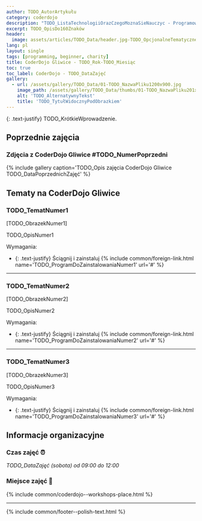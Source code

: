```yaml
---
author: TODO_AutorArtykułu
category: coderdojo
description: "TODO_ListaTechnologiiOrazCzegoMoznaSieNauczyc - Programowanie dla dzieci - CoderDojo Gliwice #TODO_NumerKolejny"
excerpt: TODO_OpisDo160Znaków
header:
  image: assets/articles/TODO_Data/header.jpg-TODO_OpcjonalneTematyczneZdjecie
lang: pl
layout: single
tags: [programming, beginner, charity]
title: CoderDojo Gliwice - TODO_Rok-TODO_Miesiąc
toc: true
toc_label: CoderDojo - TODO_DataZajęć
gallery:
  - url: /assets/gallery/TODO_Data/01-TODO_NazwaPliku1200x900.jpg
    image_path: /assets/gallery/TODO_Data/thumbs/01-TODO_NazwaPliku201x134.jpg
    alt: 'TODO_AlternatywnyTekst'
    title: 'TODO_TytułWidocznyPodObrazkiem'
---
```


{: .text-justify}
TODO_KrótkieWprowadzenie.

## Poprzednie zajęcia

### Zdjęcia z CoderDojo Gliwice #TODO_NumerPoprzedni
{% include gallery caption='TODO_Opis zajęcia CoderDojo Gliwice TODO_DataPoprzednichZajęć' %}


## Tematy na CoderDojo Gliwice

### TODO_TematNumer1

[TODO_ObrazekNumer1]

TODO_OpisNumer1

Wymagania:
+ {: .text-justify} Ściągnij i zainstaluj {% include common/foreign-link.html name='TODO_ProgramDoZainstalowaniaNumer1' url='#' %}


----

### TODO_TematNumer2

[TODO_ObrazekNumer2]

TODO_OpisNumer2

Wymagania:
+ {: .text-justify} Ściągnij i zainstaluj {% include common/foreign-link.html name='TODO_ProgramDoZainstalowaniaNumer2' url='#' %}


----

### TODO_TematNumer3

[TODO_ObrazekNumer3]

TODO_OpisNumer3

Wymagania:
+ {: .text-justify} Ściągnij i zainstaluj {% include common/foreign-link.html name='TODO_ProgramDoZainstalowaniaNumer3' url='#' %}


## Informacje organizacyjne

### Czas zajęć :alarm_clock:
_TODO_DataZajęć (sobota) od 09:00 do 12:00_

### Miejsce zajęć :office:
{% include common/coderdojo--workshops-place.html %}

----
{% include common/footer--polish-text.html %}
